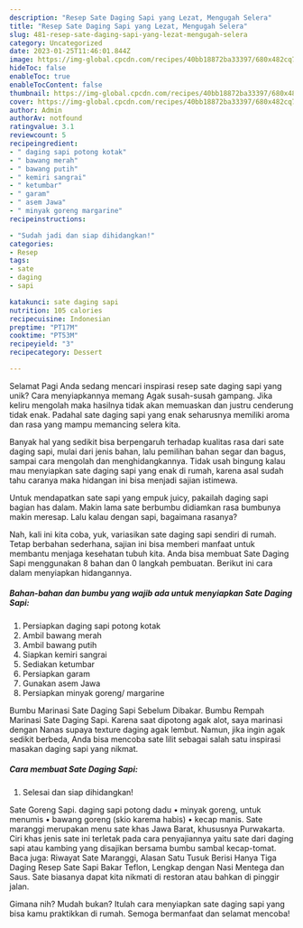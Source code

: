 ```yaml
---
description: "Resep Sate Daging Sapi yang Lezat, Mengugah Selera"
title: "Resep Sate Daging Sapi yang Lezat, Mengugah Selera"
slug: 481-resep-sate-daging-sapi-yang-lezat-mengugah-selera
category: Uncategorized
date: 2023-01-25T11:46:01.844Z
image: https://img-global.cpcdn.com/recipes/40bb18872ba33397/680x482cq70/sate-daging-sapi-foto-resep-utama.jpg
hideToc: false
enableToc: true
enableTocContent: false
thumbnail: https://img-global.cpcdn.com/recipes/40bb18872ba33397/680x482cq70/sate-daging-sapi-foto-resep-utama.jpg
cover: https://img-global.cpcdn.com/recipes/40bb18872ba33397/680x482cq70/sate-daging-sapi-foto-resep-utama.jpg
author: Admin
authorAv: notfound
ratingvalue: 3.1
reviewcount: 5
recipeingredient:
- " daging sapi potong kotak"
- " bawang merah"
- " bawang putih"
- " kemiri sangrai"
- " ketumbar"
- " garam"
- " asem Jawa"
- " minyak goreng margarine"
recipeinstructions:

- "Sudah jadi dan siap dihidangkan!"
categories:
- Resep
tags:
- sate
- daging
- sapi

katakunci: sate daging sapi 
nutrition: 105 calories
recipecuisine: Indonesian
preptime: "PT17M"
cooktime: "PT53M"
recipeyield: "3"
recipecategory: Dessert

---
```



Selamat Pagi Anda sedang mencari inspirasi resep sate daging sapi yang unik? Cara menyiapkannya memang Agak susah-susah gampang. Jika keliru mengolah maka hasilnya tidak akan memuaskan dan justru cenderung tidak enak. Padahal sate daging sapi yang enak seharusnya memiliki aroma dan rasa yang mampu memancing selera kita.


Banyak hal yang sedikit bisa berpengaruh terhadap kualitas rasa dari sate daging sapi, mulai dari jenis bahan, lalu pemilihan bahan segar dan bagus, sampai cara mengolah dan menghidangkannya. Tidak usah bingung kalau mau menyiapkan sate daging sapi yang enak di rumah, karena asal sudah tahu caranya maka hidangan ini bisa menjadi sajian istimewa.

Untuk mendapatkan sate sapi yang empuk juicy, pakailah daging sapi bagian has dalam. Makin lama sate berbumbu didiamkan rasa bumbunya makin meresap. Lalu kalau dengan sapi, bagaimana rasanya?


Nah, kali ini kita coba, yuk, variasikan sate daging sapi sendiri di rumah. Tetap berbahan sederhana, sajian ini bisa memberi manfaat untuk membantu menjaga kesehatan tubuh kita. Anda bisa membuat Sate Daging Sapi menggunakan 8 bahan dan 0 langkah pembuatan. Berikut ini cara dalam menyiapkan hidangannya.

<!--inarticleads1-->

##### Bahan-bahan dan bumbu yang wajib ada untuk menyiapkan Sate Daging Sapi:

1. Persiapkan  daging sapi potong kotak
1. Ambil  bawang merah
1. Ambil  bawang putih
1. Siapkan  kemiri sangrai
1. Sediakan  ketumbar
1. Persiapkan  garam
1. Gunakan  asem Jawa
1. Persiapkan  minyak goreng/ margarine


Bumbu Marinasi Sate Daging Sapi Sebelum Dibakar. Bumbu Rempah Marinasi Sate Daging Sapi. Karena saat dipotong agak alot, saya marinasi dengan Nanas supaya texture daging agak lembut. Namun, jika ingin agak sedikit berbeda, Anda bisa mencoba sate lilit sebagai salah satu inspirasi masakan daging sapi yang nikmat. 

<!--inarticleads2-->

##### Cara membuat Sate Daging Sapi:


1. Selesai dan siap dihidangkan!

Sate Goreng Sapi. daging sapi potong dadu • minyak goreng, untuk menumis • bawang goreng (skio karema habis) • kecap manis. Sate maranggi merupakan menu sate khas Jawa Barat, khususnya Purwakarta. Ciri khas jenis sate ini terletak pada cara penyajiannya yaitu sate dari daging sapi atau kambing yang disajikan bersama bumbu sambal kecap-tomat. Baca juga: Riwayat Sate Maranggi, Alasan Satu Tusuk Berisi Hanya Tiga Daging Resep Sate Sapi Bakar Teflon, Lengkap dengan Nasi Mentega dan Saus. Sate biasanya dapat kita nikmati di restoran atau bahkan di pinggir jalan. 

Gimana nih? Mudah bukan? Itulah cara menyiapkan sate daging sapi yang bisa kamu praktikkan di rumah. Semoga bermanfaat dan selamat mencoba!
